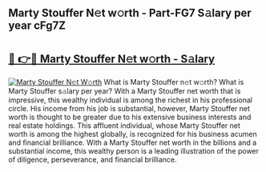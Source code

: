 ## Marty Stouffer N𝚎t w𝚘rth - Part-FG7 S𝚊lary per year cFg7Z

# <h2><a href="http://gc0hd4f.nevu.top/?p=Marty+Stouffer">🔗 👉🔴 Marty Stouffer N𝚎t w𝚘rth - S𝚊lary</a></h2>

[![Marty Stouffer N𝚎t W𝚘rth](https://i.imgur.com/Oavwk0R.jpeg)](http://gc0hd4f.nevu.top/?p=Marty+Stouffer)
What is Marty Stouffer n𝚎t w𝚘rth? What is Marty Stouffer s𝚊lary per year?
With a Marty Stouffer net worth that is impressive, this wealthy individual is among the richest in his professional circle. His income from his job is substantial, however, Marty Stouffer net worth is thought to be greater due to his extensive business interests and real estate holdings. This affluent individual, whose Marty Stouffer net worth is among the highest globally, is recognized for his business acumen and financial brilliance. With a Marty Stouffer net worth in the billions and a substantial income, this wealthy person is a leading illustration of the power of diligence, perseverance, and financial brilliance.

